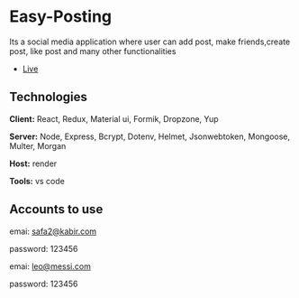 
# Easy-Posting

Its a social media application where user can add post, make friends,create post, like post and many other functionalities

- [Live](https://easy-frontend.onrender.com/)


## Technologies

**Client:** React, Redux, Material ui, Formik, Dropzone, Yup

**Server:** Node, Express, Bcrypt, Dotenv, Helmet, Jsonwebtoken, Mongoose, Multer, Morgan

**Host:** render

**Tools:** vs code

## Accounts to use

emai:  safa2@kabir.com

password: 123456

emai:  leo@messi.com

password: 123456
